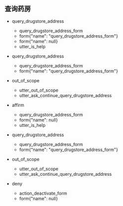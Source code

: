 ## 查询药房
* query_drugstore_address
  - query_drugstore_address_form
  - form{"name": "query_drugstore_address_form"}
  - form{"name": null}
  - utter_is_help

* query_drugstore_address
  - query_drugstore_address_form
  - form{"name": "query_drugstore_address_form"}
* out_of_scope
  - utter_out_of_scope
  - utter_ask_continue_query_drugstore_address
* affirm
  - query_drugstore_address_form
  - form{"name": null}
  - utter_is_help
  
* query_drugstore_address
  - query_drugstore_address_form
  - form{"name": "query_drugstore_address_form"}
* out_of_scope
  - utter_out_of_scope
  - utter_ask_continue_query_drugstore_address
* deny
  - action_deactivate_form
  - form{"name": null}